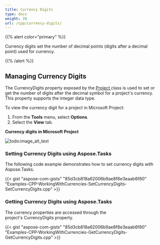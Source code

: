 ```yaml
---
title: Currency Digits
type: docs
weight: 20
url: /cpp/currency-digits/
---
```


{{% alert color="primary" %}} 

Currency digits set the number of decimal points (digits after a decimal point) used for currency.

{{% /alert %}} 
## **Managing Currency Digits**
The CurrencyDigits property exposed by the [Project ](https://apireference.aspose.com/cpp/tasks/class/aspose.tasks.project/)class is used to set or get the number of digits after the decimal symbol for a project's currency. This property supports the integer data type.

To view the currency digit for a project in Microsoft Project:

1. From the **Tools** menu, select **Options**.
1. Select the **View** tab.

**Currency digits in Microsoft Project** 

![todo:image_alt_text](/download/attachments/16286641/82822999)
### **Setting Currency Digits using Aspose.Tasks**
The following code example demonstrates how to set currency digits with Aspose.Tasks.

{{< gist "aspose-com-gists" "85d3cb818a62006b9ae8f8e3eaab6f80" "Examples-CPP-WorkingWithCurrencies-SetCurrencyDigits-SetCurrencyDigits.cpp" >}}
### **Getting Currency Digits using Aspose.Tasks**
The currency properties are accessed through the project's CurrencyDigits property.

{{< gist "aspose-com-gists" "85d3cb818a62006b9ae8f8e3eaab6f80" "Examples-CPP-WorkingWithCurrencies-GetCurrencyDigits-GetCurrencyDigits.cpp" >}}
